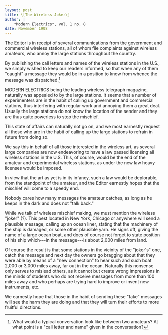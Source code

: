 ```yaml
---
layout: post
title: \[The Wireless Joker\]
author: |
    *Modern Electrics*, vol. 1 no. 8
date: November 1908
---
```


The Editor is in receipt of several communications from the government and commercial wireless stations, all of whom file complaints against wireless amateurs, who annoy the large stations throughout the country.

By publishing the call letters and names of the wireless stations in the U.S., we simply wished to keep our readers informed, so that when any of them "caught" a message they would be in a position to know from whence the message was dispatched.[^q]

MODERN ELECTRICS being the leading wireless telegraph magazine, naturally was appealed to by the large stations.  It seems that a number of experimenters are in the habit of calling up government and commercial stations, thus interfering with regular work and annoying them a great deal.  Usually the large stations do not know the location of the sender and they are thus quite powerless to stop the mischief.

This state of affairs can naturally not go on, and we most earnestly request all those who are in the habit of calling up the large stations to refrain in future from doing so.

We say this in behalf of all those interested in the wireless art, as several large companies are now endeavoring to have a law passed licensing all wireless stations in the U.S.  This, of course, would be the end of the amateur and experimental wireless stations, as under the new law heavy licenses would be imposed.

In view that the art as yet is in its infancy, such a law would be deplorable, from the standpoint of the amateur, and the Editor earnestly hopes that the mischief will come to a speedy end.

Nobody cares how many messages the amateur catches, as long as he keeps in the dark and does not "talk back."

While we talk of wireless mischief making, we must mention the wireless "joker" (?).  This pest located in New York, Chicago or anywhere will send a plausible message, calling up an ocean liner, stating that the machinery of the ship is damaged, or some other plausible yarn.  He signs off, giving the name of a large ocean boat, and does of course not forget to state position of his ship which---in the message---is about 2,000 miles from land.

Of course the result is that some stations in the vicinity of the "joker's" one, catch the message and next day the owners go bragging about that they were able by means of a "new connection" to hear such and such boat 2,000 or 3,000 miles away, far out in the ocean.  Naturally this nonsense only serves to mislead others, as it cannot but create wrong impressions in the minds of students who do not receive messages from more than 100 miles away and who perhaps are trying hard to improve or invent new instruments, etc.

We earnestly hope that those in the habit of sending these "fake" messages will see the harm they are doing and that they will turn their efforts to more fruitful directions.

[^q]:  What would a typical conversation look like between two amateurs?  At what point is a "call letter and name" given in the conversation?